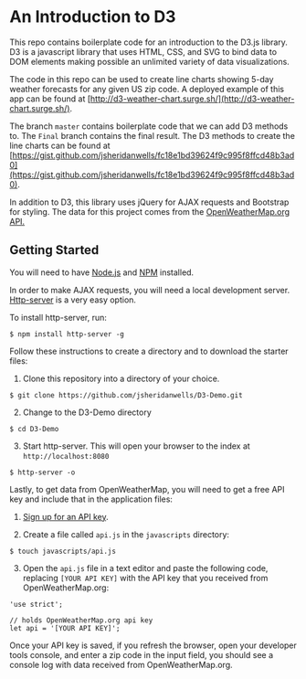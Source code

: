 # An Introduction to D3

This repo contains boilerplate code for an introduction to the D3.js library. D3 is a javascript library that uses HTML, CSS, and SVG to bind data to DOM elements making possible an unlimited variety of data visualizations.

The code in this repo can be used to create line charts showing 5-day weather forecasts for any given US zip code. A deployed example of this app can be found at [http://d3-weather-chart.surge.sh/](http://d3-weather-chart.surge.sh/).

The branch `master` contains boilerplate code that we can add D3 methods to. The `Final` branch contains the final result. The D3 methods to create the line charts can be found at [https://gist.github.com/jsheridanwells/fc18e1bd39624f9c995f8ffcd48b3ad0](https://gist.github.com/jsheridanwells/fc18e1bd39624f9c995f8ffcd48b3ad0).


In addition to D3, this library uses jQuery for AJAX requests and Bootstrap for styling. The data for this project comes from the [OpenWeatherMap.org API.](https://openweathermap.org/api)

## Getting Started

You will need to have [Node.js](https://www.npmjs.com/) and [NPM](https://www.npmjs.com/) installed.


In order to make AJAX requests, you will need a local development server.  [Http-server](https://www.npmjs.com/package/http-server) is a very easy option. 

To install http-server, run:
```
$ npm install http-server -g
```

Follow these instructions to create a directory and to download the starter files:


1. Clone this repository into a directory of your choice.
```
$ git clone https://github.com/jsheridanwells/D3-Demo.git
```
2. Change to the D3-Demo directory
```
$ cd D3-Demo
```
3. Start http-server. This will open your browser to the index at `http://localhost:8080`
```
$ http-server -o
```

Lastly, to get data from OpenWeatherMap, you will need to get a free API key and include that in the application files: 
1. [Sign up for an API key](http://openweathermap.org/appid).

2. Create a file called `api.js` in the `javascripts` directory:
```
$ touch javascripts/api.js
```
3. Open the `api.js` file in a text editor and paste the following code, replacing `[YOUR API KEY]` with the API key that you received from OpenWeatherMap.org:
```
'use strict';

// holds OpenWeatherMap.org api key
let api = '[YOUR API KEY]';
```
Once your API key is saved, if you refresh the browser, open your developer tools console, and enter a zip code in the input field, you should see a console log with data received from OpenWeatherMap.org.

